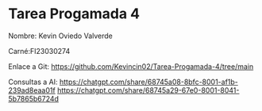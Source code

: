 # Tarea Progamada 4

Nombre: Kevin Oviedo Valverde

Carné:FI23030274

Enlace a Git: https://github.com/Kevincin02/Tarea-Progamada-4/tree/main

Consultas a AI: https://chatgpt.com/share/68745a08-8bfc-8001-af1b-239ad8eaa01f
https://chatgpt.com/share/68745a29-67e0-8001-8041-5b7865b6724d
